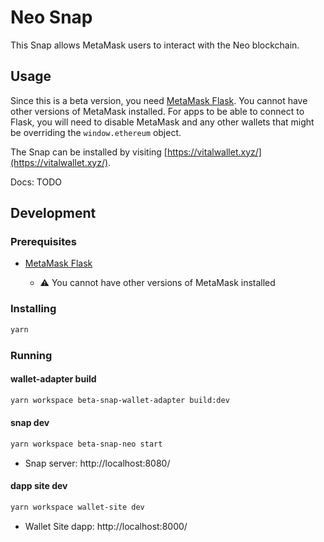 # Neo Snap

This Snap allows MetaMask users to interact with the Neo blockchain.

## Usage

Since this is a beta version, you need [MetaMask Flask](https://metamask.io/flask/). You cannot have other versions of MetaMask installed. For apps to be able to connect to Flask, you will need to disable MetaMask and any other wallets that might be overriding the `window.ethereum` object.

The Snap can be installed by visiting [https://vitalwallet.xyz/](https://vitalwallet.xyz/).

Docs: TODO

## Development

### Prerequisites

- [MetaMask Flask](https://metamask.io/flask/)

  - ⚠️ You cannot have other versions of MetaMask installed

### Installing

```bash
yarn
```

### Running

#### wallet-adapter build

```bash
yarn workspace beta-snap-wallet-adapter build:dev
```

#### snap dev

```bash
yarn workspace beta-snap-neo start
```

- Snap server: http://localhost:8080/

#### dapp site dev

```bash
yarn workspace wallet-site dev
```

- Wallet Site dapp: http://localhost:8000/
